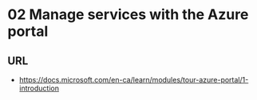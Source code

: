 # 02 Manage services with the Azure portal

## URL
* https://docs.microsoft.com/en-ca/learn/modules/tour-azure-portal/1-introduction

